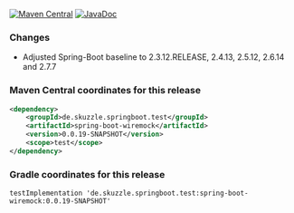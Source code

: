 [![Maven Central](https://img.shields.io/static/v1?label=MavenCentral&message=0.0.19-SNAPSHOT&color=blue)](https://search.maven.org/artifact/de.skuzzle.springboot.test/spring-boot-wiremock/0.0.19-SNAPSHOT/jar) [![JavaDoc](https://img.shields.io/static/v1?label=JavaDoc&message=0.0.19-SNAPSHOT&color=orange)](http://www.javadoc.io/doc/de.skuzzle.springboot.test/spring-boot-wiremock/0.0.19-SNAPSHOT)

### Changes
* Adjusted Spring-Boot baseline to 2.3.12.RELEASE, 2.4.13, 2.5.12, 2.6.14 and 2.7.7


### Maven Central coordinates for this release

```xml
<dependency>
    <groupId>de.skuzzle.springboot.test</groupId>
    <artifactId>spring-boot-wiremock</artifactId>
    <version>0.0.19-SNAPSHOT</version>
    <scope>test</scope>
</dependency>
```

### Gradle coordinates for this release

```
testImplementation 'de.skuzzle.springboot.test:spring-boot-wiremock:0.0.19-SNAPSHOT'
```
